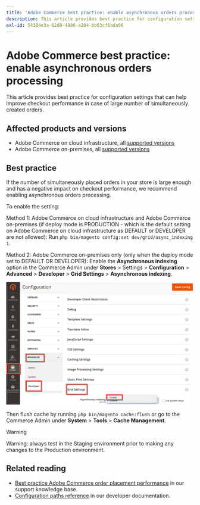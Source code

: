 ```yaml
---
title: 'Adobe Commerce best practice: enable asynchronous orders processing'
description: This article provides best practice for configuration settings that can help improve checkout performance in case of large number of simultaneously created orders.
exl-id: 54384e3a-62d9-4986-a204-bb63cf6ada06
---
```

# Adobe Commerce best practice: enable asynchronous orders processing

This article provides best practice for configuration settings that can help improve checkout performance in case of large number of simultaneously created orders.

## Affected products and versions

* Adobe Commerce on cloud infrastructure, all [supported versions](https://magento.com/sites/default/files/magento-software-lifecycle-policy.pdf)
* Adobe Commerce on-premises, all [supported versions](https://magento.com/sites/default/files/magento-software-lifecycle-policy.pdf)

## Best practice

If the number of simultaneously placed orders in your store is large enough and has a negative impact on checkout performance, we recommend enabling asynchronous orders processing.

To enable the setting:

Method 1: Adobe Commerce on cloud infrastructure and Adobe Commerce on-premises (if deploy mode is PRODUCTION - which is the default setting on Adobe Commerce on cloud infrastructure as DEFAULT or DEVELOPER are not allowed): Run `php bin/magento config:set dev/grid/async_indexing 1`.

Method 2: Adobe Commerce on-premises only (only when the deploy mode set to DEFAULT OR DEVELOPER): Enable the **Asynchronous indexing** option in the Commerce Admin under **Stores** > Settings > **Configuration** > **Advanced** > **Developer** > **Grid Settings** > **Asynchronous indexing**.

![asynchronous_orders_magento.png](assets/asynchronous_orders_magento.png)

Then flush cache by running `php bin/magento cache:flush` or go to the Commerce Admin under **System** > **Tools** > **Cache Management**.

>[!WARNING]
>
>Warning: always test in the Staging environment prior to making any changes to the Production environment.

## Related reading

* [Best practice Adobe Commerce order placement performance](https://support.magento.com/hc/en-us/articles/360048170772) in our support knowledge base.
* [Configuration paths reference](https://devdocs.magento.com/guides/v2.4/config-guide/prod/config-reference-most.html) in our developer documentation.
